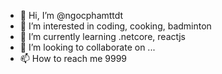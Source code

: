 - 👋 Hi, I’m @ngocphamttdt
- 👀 I’m interested in coding, cooking, badminton
- 🌱 I’m currently learning .netcore, reactjs
- 💞️ I’m looking to collaborate on ...
- 📫 How to reach me 9999

<!---
ngocphamttdt/ngocphamttdt is a ✨ special ✨ repository because its `README.md` (this file) appears on your GitHub profile.
You can click the Preview link to take a look at your changes.
--->
